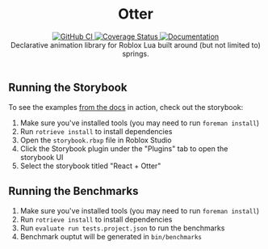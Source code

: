 <h1 align="center">Otter</h1>
<div align="center">
	<a href="https://github.com/Roblox/otter/actions/workflows/ci.yml">
		<img src="https://github.com/Roblox/otter/actions/workflows/ci.yml/badge.svg" alt="GitHub CI" />
	</a>
	<a href='https://coveralls.io/github/Roblox/otter?branch=main'>
		<img src='https://coveralls.io/repos/github/Roblox/otter/badge.svg?branch=main&amp;t=r8LIRE' alt='Coverage Status' />
	</a>
	<a href="https://roblox.github.io/otter">
		<img src="https://img.shields.io/badge/docs-website-green.svg" alt="Documentation" />
	</a>
</div>

<div align="center">
	Declarative animation library for Roblox Lua built around (but not limited to) springs.
</div>

<div>&nbsp;</div>

## Running the Storybook

To see the examples [from the docs](https://roblox.github.io/otter/usage/react/) in action, check out the storybook:

1. Make sure you've installed tools (you may need to run `foreman install`)
2. Run `rotrieve install` to install dependencies
3. Open the `storybook.rbxp` file in Roblox Studio
4. Click the Storybook plugin under the "Plugins" tab to open the storybook UI
5. Select the storybook titled "React + Otter"

## Running the Benchmarks

1. Make sure you've installed tools (you may need to run `foreman install`)
2. Run `rotrieve install` to install dependencies
3. Run `evaluate run tests.project.json` to run the benchmarks
4. Benchmark ouptut will be generated in `bin/benchmarks`
